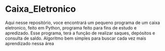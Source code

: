 # Caixa_Eletronico
Aqui nesse repositório, voce encontrará um pequeno programa de um caixa eletronico, feito em Python, programa feito para fins de estudo e apredizado. 
Esse programa, terá a função de realizar saques, depósitos e consulta de saldo. 
Algoritmo bem simples para buscar cada vez mais aprendizado nessa área
